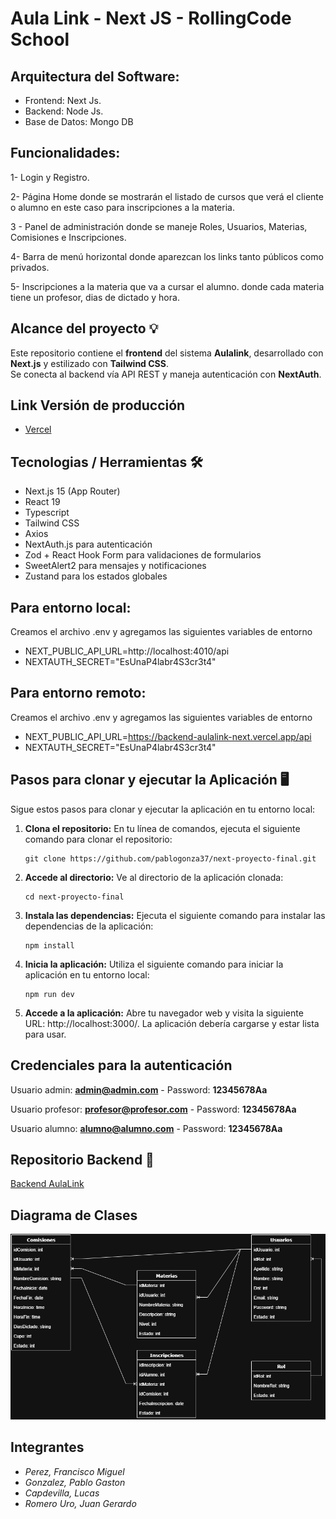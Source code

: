 # Aula Link - Next JS - RollingCode School

## Arquitectura del Software:

- Frontend: Next Js.
- Backend: Node Js.
- Base de Datos: Mongo DB

## Funcionalidades:

1- Login y Registro.

2- Página Home donde se mostrarán el listado de cursos que verá el cliente o alumno en este caso para inscripciones a la materia.

3 - Panel de administración donde se maneje Roles, Usuarios, Materias, Comisiones e Inscripciones.

4- Barra de menú horizontal donde aparezcan los links tanto públicos como privados.

5- Inscripciones a la materia que va a cursar el alumno. donde cada materia tiene un profesor, dias de dictado y hora.


## Alcance del proyecto 💡

Este repositorio contiene el **frontend** del sistema **Aulalink**, desarrollado con **Next.js** y estilizado con **Tailwind CSS**.  
Se conecta al backend vía API REST y maneja autenticación con **NextAuth**.

## Link Versión de producción 

- [Vercel](link)

## Tecnologias / Herramientas 🛠

- Next.js 15 (App Router)
- React 19
- Typescript
- Tailwind CSS
- Axios
- NextAuth.js para autenticación
- Zod + React Hook Form para validaciones de formularios
- SweetAlert2 para mensajes y notificaciones
- Zustand para los estados globales

## Para entorno **local**:

Creamos el archivo .env y agregamos las siguientes variables de entorno

- NEXT_PUBLIC_API_URL=http://localhost:4010/api
- NEXTAUTH_SECRET="EsUnaP4labr4S3cr3t4"

## Para entorno **remoto**:

Creamos el archivo .env y agregamos las siguientes variables de entorno

- NEXT_PUBLIC_API_URL=https://backend-aulalink-next.vercel.app/api
- NEXTAUTH_SECRET="EsUnaP4labr4S3cr3t4"

## Pasos para clonar y ejecutar la Aplicación 🖥

Sigue estos pasos para clonar y ejecutar la aplicación en tu entorno local:

1.  **Clona el repositorio:** En tu línea de comandos, ejecuta el siguiente comando para clonar el repositorio:

    ```
    git clone https://github.com/pablogonza37/next-proyecto-final.git
    ```

2.  **Accede al directorio:** Ve al directorio de la aplicación clonada:

    ```
    cd next-proyecto-final
    ```

3.  **Instala las dependencias:** Ejecuta el siguiente comando para instalar las dependencias de la aplicación:

    ```
    npm install
    ```

4.  **Inicia la aplicación:** Utiliza el siguiente comando para iniciar la aplicación en tu entorno local:

    ```
    npm run dev
    ```

5.  **Accede a la aplicación:** Abre tu navegador web y visita la siguiente URL: http://localhost:3000/. La aplicación debería cargarse y estar lista para usar.

## Credenciales para la autenticación

Usuario admin: **admin@admin.com** - Password: **12345678Aa**

Usuario profesor: **profesor@profesor.com** - Password: **12345678Aa**

Usuario alumno: **alumno@alumno.com** - Password: **12345678Aa**

## Repositorio Backend 📌

[Backend AulaLink](https://github.com/jgromerou/backend-aulalink-next.git)

## Diagrama de Clases

![alt text](AulaLinkDiagramaDeFlujo.drawio.png)

## Integrantes

- *Perez, Francisco Miguel*
- *Gonzalez, Pablo Gaston*
- *Capdevilla, Lucas*
- *Romero Uro, Juan Gerardo*
